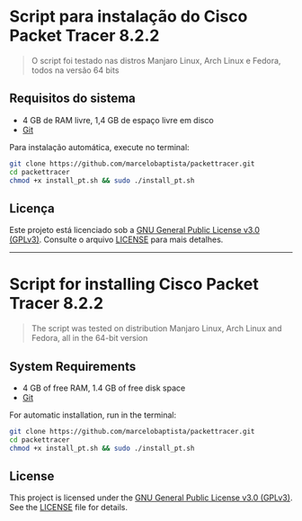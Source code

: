 # Script para instalação do Cisco Packet Tracer 8.2.2

>O script foi testado nas distros Manjaro Linux, Arch Linux e Fedora, todos na versão 64 bits

## Requisitos do sistema

- 4 GB de RAM livre, 1,4 GB de espaço livre em disco
- [Git](https://git-scm.com/)

Para instalação automática, execute no terminal:

```sh
git clone https://github.com/marcelobaptista/packettracer.git
cd packettracer
chmod +x install_pt.sh && sudo ./install_pt.sh
```

## Licença

Este projeto está licenciado sob a [GNU General Public License v3.0 (GPLv3)](https://www.gnu.org/licenses/gpl-3.0.html).
Consulte o arquivo [LICENSE](LICENSE) para mais detalhes.

***************************************************************************************************

# Script for installing Cisco Packet Tracer 8.2.2  

>The script was tested on distribution  Manjaro Linux, Arch Linux and Fedora, all in the 64-bit version

## System Requirements

- 4 GB of free RAM, 1.4 GB of free disk space
- [Git](https://git-scm.com/)

For automatic installation, run in the terminal:

```sh
git clone https://github.com/marcelobaptista/packettracer.git
cd packettracer
chmod +x install_pt.sh && sudo ./install_pt.sh
```

## License

This project is licensed under the [GNU General Public License v3.0 (GPLv3)](https://www.gnu.org/licenses/gpl-3.0.html). See the [LICENSE](LICENSE) file for details.